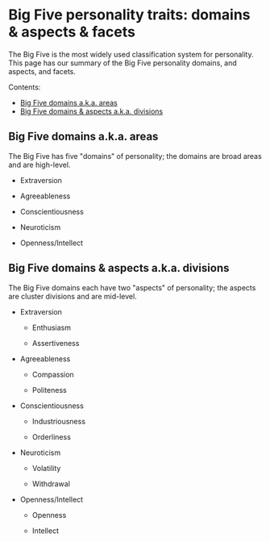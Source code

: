 # Big Five personality traits: domains &amp; aspects &amp; facets

The Big Five is the most widely used classification system for personality. This page has our summary of the Big Five personality domains, and aspects, and facets.

Contents:

* [Big Five domains a.k.a. areas](#big-five-domains-a-k-a-areas)
* [Big Five domains &amp; aspects a.k.a. divisions](#big-five-domains-amp-aspects-a-k-a-divisions)


## Big Five domains a.k.a. areas

The Big Five has five "domains" of personality; the domains are broad areas and are high-level.

  * Extraversion

  * Agreeableness

  * Conscientiousness

  * Neuroticism

  * Openness/Intellect


## Big Five domains &amp; aspects a.k.a. divisions

The Big Five domains each have two "aspects" of personality; the aspects are cluster divisions and are mid-level.

  * Extraversion

	* Enthusiasm

	* Assertiveness

  * Agreeableness

    * Compassion

    * Politeness

  * Conscientiousness

    * Industriousness

    * Orderliness

  * Neuroticism

    * Volatility

    * Withdrawal

  * Openness/Intellect

    * Openness

    * Intellect

